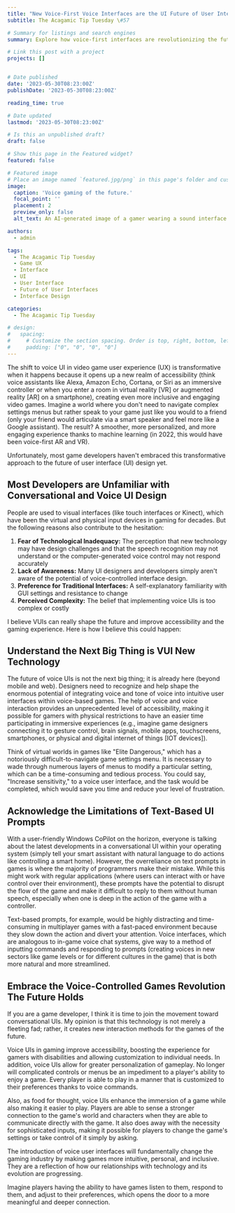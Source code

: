 ```yaml
---
title: "New Voice-First Voice Interfaces are the UI Future of User Interface Design"
subtitle: The Acagamic Tip Tuesday \#57

# Summary for listings and search engines
summary: Explore how voice-first interfaces are revolutionizing the future of user interface design, making video games more inclusive and engaging. Uncover how to overcome common design challenges and embrace the transformative power of voice UI in the gaming industry.

# Link this post with a project
projects: []


# Date published
date: '2023-05-30T08:23:00Z'
publishDate: '2023-05-30T08:23:00Z'

reading_time: true

# Date updated
lastmod: '2023-05-30T08:23:00Z'

# Is this an unpublished draft?
draft: false

# Show this page in the Featured widget?
featured: false

# Featured image
# Place an image named `featured.jpg/png` in this page's folder and customize its options here.
image:
  caption: 'Voice gaming of the future.'
  focal_point: ''
  placement: 2
  preview_only: false
  alt_text: An AI-generated image of a gamer wearing a sound interface headset with headphones, who is holding up his hands. The atmosphere feels like Tron and the image is rendered in a futuristic style.

authors:
  - admin

tags:
  - The Acagamic Tip Tuesday
  - Game UX
  - Interface
  - UI
  - User Interface
  - Future of User Interfaces
  - Interface Design

categories:
  - The Acagamic Tip Tuesday

# design:
#   spacing:
#     # Customize the section spacing. Order is top, right, bottom, left.
#     padding: ["0", "0", "0", "0"]
---
```

The shift to voice UI in video game user experience (UX) is transformative when it happens because it opens up a new realm of accessibility (think voice assistants like Alexa, Amazon Echo, Cortana, or Siri as an immersive controller or when you enter a room in virtual reality [VR] or augmented reality [AR] on a smartphone), creating even more inclusive and engaging video games. Imagine a world where you don't need to navigate complex settings menus but rather speak to your game just like you would to a friend (only your friend would articulate via a smart speaker and feel more like a Google assistant). The result? A smoother, more personalized, and more engaging experience thanks to machine learning (in 2022, this would have been voice-first AR and VR).

Unfortunately, most game developers haven't embraced this transformative approach to the future of user interface (UI) design yet.

## Most Developers are Unfamiliar with Conversational and Voice UI Design

People are used to visual interfaces (like touch interfaces or Kinect), which have been the virtual and physical input devices in gaming for decades. But the following reasons also contribute to the hesitation:


1. **Fear of Technological Inadequacy:** The perception that new technology may have design challenges and that the speech recognition may not understand or the computer-generated voice control may not respond accurately
2. **Lack of Awareness:** Many UI designers and developers simply aren't aware of the potential of voice-controlled interface design.
3. **Preference for Traditional Interfaces:** A self-explanatory familiarity with GUI settings and resistance to change
4. **Perceived Complexity:** The belief that implementing voice UIs is too complex or costly

I believe VUIs can really shape the future and improve accessibility and the gaming experience. Here is how I believe this could happen:

## Understand the Next Big Thing is VUI New Technology

The future of voice UIs is not the next big thing; it is already here (beyond mobile and web). Designers need to recognize and help shape the enormous potential of integrating voice and tone of voice into intuitive user interfaces within voice-based games. The help of voice and voice interaction provides an unprecedented level of accessibility, making it possible for gamers with physical restrictions to have an easier time participating in immersive experiences (e.g., imagine game designers connecting it to gesture control, brain signals, mobile apps, touchscreens, smartphones, or physical and digital internet of things [IOT devices]).

Think of virtual worlds in games like "Elite Dangerous," which has a notoriously difficult-to-navigate game settings menu. It is necessary to wade through numerous layers of menus to modify a particular setting, which can be a time-consuming and tedious process. You could say, "Increase sensitivity," to a voice user interface, and the task would be completed, which would save you time and reduce your level of frustration.

## Acknowledge the Limitations of Text-Based UI Prompts


With a user-friendly Windows CoPilot on the horizon, everyone is talking about the latest developments in a conversational UI within your operating system (simply tell your smart assistant with natural language to do actions like controlling a smart home). However, the overreliance on text prompts in games is where the majority of programmers make their mistake. While this might work with regular applications (where users can interact with or have control over their environment), these prompts have the potential to disrupt the flow of the game and make it difficult to reply to them without human speech, especially when one is deep in the action of the game with a controller.


Text-based prompts, for example, would be highly distracting and time-consuming in multiplayer games with a fast-paced environment because they slow down the action and divert your attention. Voice interfaces, which are analogous to in-game voice chat systems, give way to a method of inputting commands and responding to prompts (creating voices in new sectors like game levels or for different cultures in the game) that is both more natural and more streamlined.

## Embrace the Voice-Controlled Games Revolution The Future Holds

If you are a game developer, I think it is time to join the movement toward conversational UIs. My opinion is that this technology is not merely a fleeting fad; rather, it creates new interaction methods for the games of the future.

Voice UIs in gaming improve accessibility, boosting the experience for gamers with disabilities and allowing customization to individual needs. In addition, voice UIs allow for greater personalization of gameplay. No longer will complicated controls or menus be an impediment to a player's ability to enjoy a game. Every player is able to play in a manner that is customized to their preferences thanks to voice commands.

Also, as food for thought, voice UIs enhance the immersion of a game while also making it easier to play. Players are able to sense a stronger connection to the game's world and characters when they are able to communicate directly with the game. It also does away with the necessity for sophisticated inputs, making it possible for players to change the game's settings or take control of it simply by asking.

The introduction of voice user interfaces will fundamentally change the gaming industry by making games more intuitive, personal, and inclusive. They are a reflection of how our relationships with technology and its evolution are progressing.

Imagine players having the ability to have games listen to them, respond to them, and adjust to their preferences, which opens the door to a more meaningful and deeper connection.